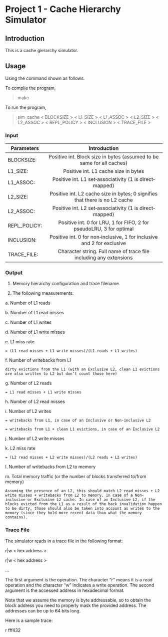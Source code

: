 # Project 1 - Cache Hierarchy Simulator

## Introduction 

This is a cache gierarchy simulator.

## Usage

Using the command shown as follows.

To complie the program,

>make

To run the program,

>sim_cache < BLOCKSIZE \> < L1_SIZE \> < L1_ASSOC \> < L2_SIZE \> < L2_ASSOC \> < REPL_POLICY \> < INCLUSION \> < TRACE_FILE \> 

### Input

|	Parameters		|	Introduction																|
|-------------------|:-----------------------------------------------:								|
|	BLOCKSIZE:   	|Positive int. Block size in bytes (assumed to be same for all caches) 			|
|	L1_SIZE:    	|Positive int. L1 cache size in bytes	  										|
|	L1_ASSOC:    	|Positive int. L1 set‐associativity (1 is direct‐mapped)						|
|	L2_SIZE:    	|Positive int. L2 cache size in bytes; 0 signifies that there is no L2 cache	|
|	L2_ASSOC:    	|Positive int. L2 set‐associativity (1 is direct‐mapped)						|
|	REPL_POLICY:  	|Positive int. 0 for LRU, 1 for FIFO, 2 for pseudoLRU, 3 for optimal			|
|	INCLUSION:  	|Positive int. 0 for non‐inclusive, 1 for inclusive and 2 for exclusive			|
|	TRACE_FILE:  	|Character string. Full name of trace file including any extensions				|

### Output

1. Memory hierarchy configuration and trace filename. 

2. The following measurements: 

a. Number of L1 reads

b. Number of L1 read misses

c. Number of L1 writes

d. Number of L1 write misses

e. L1 miss rate

	= (L1 read misses + L1 write misses)/(L1 reads + L1 writes) 

f. Number of writebacks from L1

	dirty evictions from the L1 (with an Exclusive L2, clean L1 evictions are also written to L2 but don’t count those here)

g. Number of L2 reads

	= L1 read misses + L1 write misses

h. Number of L2 read misses

i. Number of L2 writes

	= writebacks from L1, in case of an Inclusive or Non‐inclusive L2

	= writebacks from L1 + clean L1 evictions, in case of an Exclusive L2

j. Number of L2 write misses

k. L2 miss rate

	= (L2 read misses + L2 write misses)/(L2 reads + L2 writes)

l. Number of writebacks from L2 to memory

m. Total memory traffic (or the number of blocks transferred to/from memory)

	Assuming the presence of an L2, this should match L2 read misses + L2 write misses + writebacks from L2 to memory, in case of a Non‐inclusive or Exclusive L2 cache. In case of an Inclusive L2, if the blocks evicted from the L1 as a result of the back invalidation happen to be dirty, those should also be taken into account as writes to the memory (since they hold more recent data than what the memory contains).  

### Trace File

The simulator reads in a trace file in the following format:

r|w < hex address \>

r|w < hex address \>

...

The first argument is the operation. The character “r” means it is a read operation and the character “w” indicates a write operation. The second argument is the accessed address in hexadecimal format. 

Note that we assume the memory is byte addressable, so to obtain the block address you need to 
properly mask the provided address. The addresses can be up to 64 bits long. 

Here is a sample trace: 

r fff432